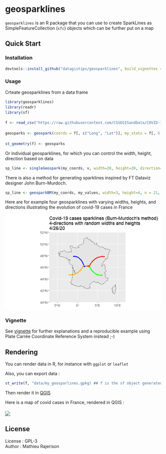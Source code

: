 # geosparklines

`geosparklines` is an R package that you can use to create SparkLines as SimpleFeatureCollection (`sfc`) objects which can be further put on a map

## Quick Start

### Installation
```r
devtools::install_github("datagistips/geosparklines", build_vignettes = TRUE)
```

### Usage

Crteate geosparklines from a data frame
```r
library(geosparklines)
library(readr)
library(sf)

f <- read_csv("https://raw.githubusercontent.com/CSSEGISandData/COVID-19/master/csse_covid_19_data/csse_covid_19_time_series/time_series_covid19_confirmed_global.csv") # it's John Hopkins Institute Data

geosparks <- geospark(coords = f[, c("Long", "Lat")], my_stats = f[, 5:ncol(f)], width = 20, height = 20, mode = "log") # log transformed sparklines as an sfc (Simple Feature Collection)

st_geometry(f) <- geosparks
```

Or individual geosparklines, for which you can control the width, height, direction based on data
```r
sp_line <- singleGeospark(my_coords, v, width=20, height=20, direction="ne", mode="log")
```

There is also a method for generating sparklines inspired by FT Dataviz designer John Burn-Murdoch. 
```r
sp_line <- geosparkBM(my_coords, my_values, width=3, height=4, n = 21, direction = "ne"))
```

Here are for example four geosparklines with varying widths, heights, and directions illustrating the evolution of covid-19 cases in France

![](vignettes/RPlot.png)

### Vignette
See [vignette](vignettes/how-to-use-geosparklines.html) for further explanations and a reproducible example using Plate Carrée Coordinate Reference System instead ;-)

## Rendering
You can render data in R, for instance with `ggplot` or `leaflet`

Also, you can export data :

```r
st_write(f, "data/my_geosparlines.gpkg) ## f is the sf object generated above
```

Then render it in [QGIS](https://www.qgis.org/)

Here is a map of covid cases in France, rendered in QGIS :

<img src="https://raw.githubusercontent.com/datagistips/sparkline_map/master/images/map.png" width=483 align=middle></img>

## License
License : GPL-3  
Author : Mathieu Rajerison  
